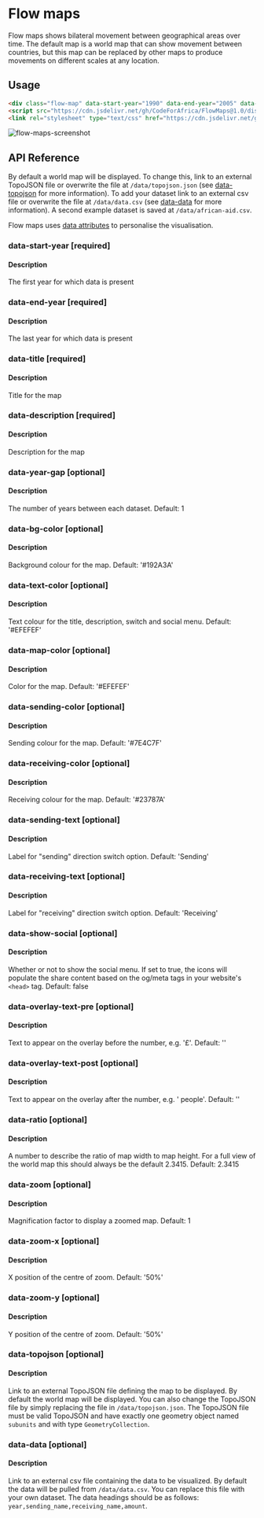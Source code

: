 # Flow maps

Flow maps shows bilateral movement between geographical areas over time. The default map is a world map that can show movement between countries, but this map can be replaced by other maps to produce movements on different scales at any location.


## Usage

```html
<div class="flow-map" data-start-year="1990" data-end-year="2005" data-year-gap="5" data-bg-color="#192A3A" data-sending-color="#7E4C7F" data-receiving-color="#23787A" data-title="Title of the Map" data-description="Description goes here" data-sending-text="Sending" data-receiving-text="Receiving" data-text-color="#EFEFEF" data-map-color="#EFEFEF" data-show-social="true" data-overlay-text-post=" people"></div>
<script src="https://cdn.jsdelivr.net/gh/CodeForAfrica/FlowMaps@1.0/dist/javascript/flow-map.min.js"></script>
<link rel="stylesheet" type="text/css" href="https://cdn.jsdelivr.net/gh/CodeForAfrica/FlowMaps@1.0/dist/css/index.css" />
```

![flow-maps-screenshot](https://user-images.githubusercontent.com/1282239/32061950-00a8a00c-ba6b-11e7-8a04-f034aab41007.png)

## API Reference

By default a world map will be displayed. To change this, link to an external TopoJSON file or overwrite the file at `/data/topojson.json` (see [data-topojson](#topojson) for more information). To add your dataset link to an external csv file or overwrite the file at `/data/data.csv` (see [data-data](#data) for more information). A second example dataset is saved at `/data/african-aid.csv`. 

Flow maps uses [data attributes](https://developer.mozilla.org/en/docs/Web/Guide/HTML/Using_data_attributes) to personalise the visualisation. 

### data-start-year [required]

#### Description

The first year for which data is present

### data-end-year [required]

#### Description

The last year for which data is present

### data-title [required]

#### Description

Title for the map

### data-description [required]

#### Description

Description for the map

### data-year-gap [optional]

#### Description

The number of years between each dataset. Default: 1

### data-bg-color [optional]

#### Description

Background colour for the map. Default: '#192A3A'

### data-text-color [optional]

#### Description

Text colour for the title, description, switch and social menu. Default: '#EFEFEF'

### data-map-color [optional]

#### Description

Color for the map. Default: '#EFEFEF'

### data-sending-color [optional]

#### Description

Sending colour for the map. Default: '#7E4C7F'

### data-receiving-color [optional]

#### Description

Receiving colour for the map. Default: '#23787A'

### data-sending-text [optional]

#### Description

Label for "sending" direction switch option. Default: 'Sending'

### data-receiving-text [optional]

#### Description

Label for "receiving" direction switch option. Default: 'Receiving'

### data-show-social [optional]

#### Description

Whether or not to show the social menu. If set to true, the icons will populate the share content based on the og/meta tags in your website's `<head>` tag. Default: false

### data-overlay-text-pre [optional]

#### Description

Text to appear on the overlay before the number, e.g. '£'. Default: ''

### data-overlay-text-post [optional]

#### Description

Text to appear on the overlay after the number, e.g. ' people'. Default: ''

### data-ratio [optional]

#### Description

A number to describe the ratio of map width to map height. For a full view of the world map this should always be the default 2.3415. Default: 2.3415

### data-zoom [optional]

#### Description

Magnification factor to display a zoomed map. Default: 1

### data-zoom-x [optional]

#### Description

X position of the centre of zoom. Default: '50%'

### data-zoom-y [optional]

#### Description

Y position of the centre of zoom. Default: '50%'

### data-topojson<a name="topojson"></a> [optional]

#### Description

Link to an external TopoJSON file defining the map to be displayed. By default the world map will be displayed. You can also change the TopoJSON file by simply replacing the file in `/data/topojson.json`. The TopoJSON file must be valid TopoJSON and have exactly one geometry object named `subunits` and with type `GeometryCollection`.

### data-data<a name="data"></a> [optional]

#### Description

Link to an external csv file containing the data to be visualized. By default the data will be pulled from `/data/data.csv`. You can replace this file with your own dataset. The data headings should be as follows: `year,sending_name,receiving_name,amount`.
